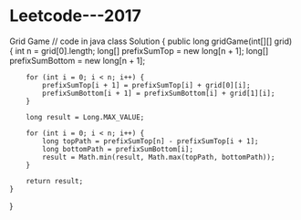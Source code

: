 # Leetcode---2017
Grid Game
// code in java
class Solution {
    public long gridGame(int[][] grid) {
        int n = grid[0].length;
        long[] prefixSumTop = new long[n + 1];
        long[] prefixSumBottom = new long[n + 1];
        
        for (int i = 0; i < n; i++) {
            prefixSumTop[i + 1] = prefixSumTop[i] + grid[0][i];
            prefixSumBottom[i + 1] = prefixSumBottom[i] + grid[1][i];
        }
        
        long result = Long.MAX_VALUE;
        
        for (int i = 0; i < n; i++) {
            long topPath = prefixSumTop[n] - prefixSumTop[i + 1];
            long bottomPath = prefixSumBottom[i];
            result = Math.min(result, Math.max(topPath, bottomPath));
        }
        
        return result;
    }
}

